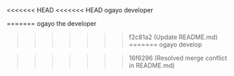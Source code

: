 <<<<<<< HEAD
<<<<<<< HEAD
ogayo developer

=======
ogayo the developer
>>>>>>> f2c81a2 (Update README.md)
=======
ogayo develop

>>>>>>> 16f6296 (Resolved merge conflict in README.md)
